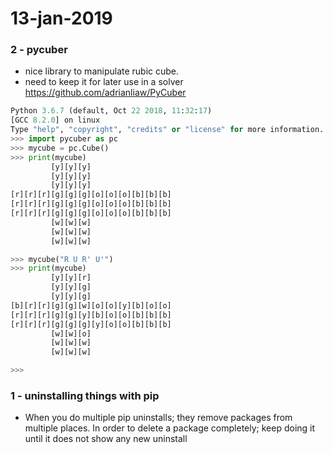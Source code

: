 # 13-jan-2019

### 2 - pycuber

- nice library to manipulate rubic cube.
- need to keep it for later use in a solver https://github.com/adrianliaw/PyCuber
```python
Python 3.6.7 (default, Oct 22 2018, 11:32:17) 
[GCC 8.2.0] on linux
Type "help", "copyright", "credits" or "license" for more information.
>>> import pycuber as pc
>>> mycube = pc.Cube()
>>> print(mycube)
         [y][y][y]
         [y][y][y]
         [y][y][y]
[r][r][r][g][g][g][o][o][o][b][b][b]
[r][r][r][g][g][g][o][o][o][b][b][b]
[r][r][r][g][g][g][o][o][o][b][b][b]
         [w][w][w]
         [w][w][w]
         [w][w][w]

>>> mycube("R U R' U'")
>>> print(mycube)
         [y][y][r]
         [y][y][g]
         [y][y][g]
[b][r][r][g][g][w][o][o][y][b][o][o]
[r][r][r][g][g][y][b][o][o][b][b][b]
[r][r][r][g][g][g][y][o][o][b][b][b]
         [w][w][o]
         [w][w][w]
         [w][w][w]

>>> 
```


### 1 - uninstalling things with pip

- When you do multiple pip uninstalls; they remove packages from multiple places. In order to delete a package completely; keep doing it until it does not show any new uninstall
